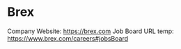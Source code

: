 # Brex

Company Website: https://brex.com
Job Board URL temp: https://www.brex.com/careers#jobsBoard